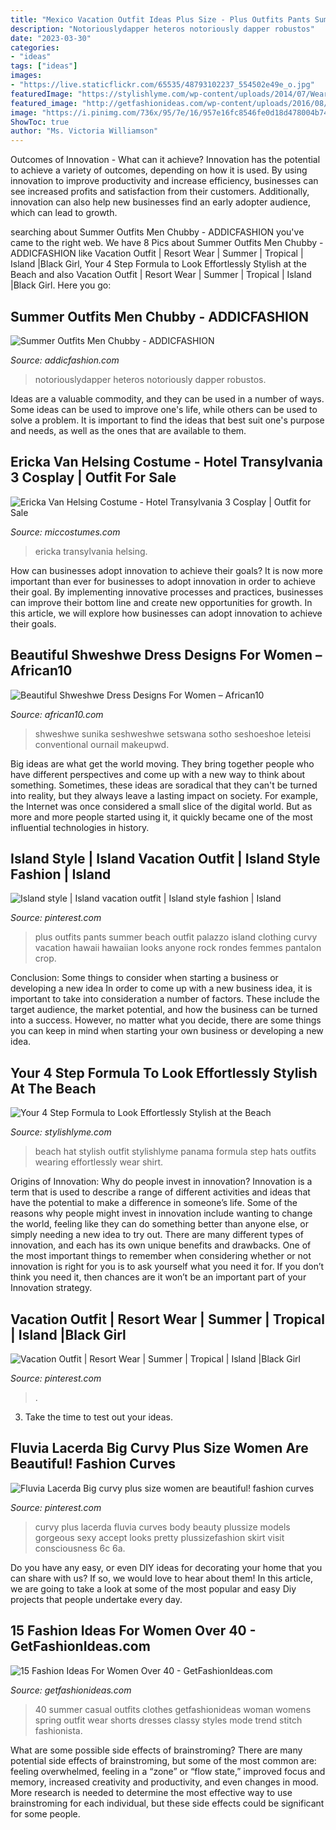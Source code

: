 ```yaml
---
title: "Mexico Vacation Outfit Ideas Plus Size - Plus Outfits Pants Summer Beach Outfit Palazzo Island Clothing Curvy Vacation Hawaii Hawaiian Looks Anyone Rock Rondes Femmes Pantalon Crop"
description: "Notoriouslydapper heteros notoriously dapper robustos"
date: "2023-03-30"
categories:
- "ideas"
tags: ["ideas"]
images:
- "https://live.staticflickr.com/65535/48793102237_554502e49e_o.jpg"
featuredImage: "https://stylishlyme.com/wp-content/uploads/2014/07/Wearing-Panama-Hat-beach-outfit.jpg"
featured_image: "http://getfashionideas.com/wp-content/uploads/2016/08/Fashion-Ideas-for-Women-Over-40-Summer.jpg"
image: "https://i.pinimg.com/736x/95/7e/16/957e16fc8546fe0d18d478004b7400ba.jpg"
ShowToc: true
author: "Ms. Victoria Williamson"
---
```



Outcomes of Innovation - What can it achieve?
Innovation has the potential to achieve a variety of outcomes, depending on how it is used. By using innovation to improve productivity and increase efficiency, businesses can see increased profits and satisfaction from their customers. Additionally, innovation can also help new businesses find an early adopter audience, which can lead to growth.

	

		
searching about Summer Outfits Men Chubby - ADDICFASHION you've came to the right web. We have 8 Pics about Summer Outfits Men Chubby - ADDICFASHION like Vacation Outfit | Resort Wear | Summer | Tropical | Island |Black Girl, Your 4 Step Formula to Look Effortlessly Stylish at the Beach and also Vacation Outfit | Resort Wear | Summer | Tropical | Island |Black Girl. Here you go:
		
    
## Summer Outfits Men Chubby - ADDICFASHION

<img loading=lazy src="https://i.pinimg.com/originals/e2/2f/99/e22f99c14938cb11ab5c3c3dcc110e5d.jpg" onerror="this.onerror=null;this.src='https://tse1.mm.bing.net/th?id=OIP.rXpIy7HkiLhpYitTpnJ8YQHaLH&amp;pid=15.1';" alt="Summer Outfits Men Chubby - ADDICFASHION">

_Source: addicfashion.com_

>notoriouslydapper heteros notoriously dapper robustos. 

	

Ideas are a valuable commodity, and they can be used in a number of ways. Some ideas can be used to improve one's life, while others can be used to solve a problem. It is important to find the ideas that best suit one's purpose and needs, as well as the ones that are available to them.

    
## Ericka Van Helsing Costume - Hotel Transylvania 3 Cosplay | Outfit For Sale

<img loading=lazy src="https://www.miccostumes.com/images/path-products/image-CHT011EVH.jpg/&amp;width=1200&amp;height=1200&amp;a.jpg" onerror="this.onerror=null;this.src='https://tse4.mm.bing.net/th?id=OIP.rza_zAKyrh6VrGxC2ncL-wHaK3&amp;pid=15.1';" alt="Ericka Van Helsing Costume - Hotel Transylvania 3 Cosplay | Outfit for Sale">

_Source: miccostumes.com_

>ericka transylvania helsing. 

	

How can businesses adopt innovation to achieve their goals?
It is now more important than ever for businesses to adopt innovation in order to achieve their goal. By implementing innovative processes and practices, businesses can improve their bottom line and create new opportunities for growth. In this article, we will explore how businesses can adopt innovation to achieve their goals.

    
## Beautiful Shweshwe Dress Designs For Women – African10

<img loading=lazy src="https://live.staticflickr.com/65535/48793102237_554502e49e_o.jpg" onerror="this.onerror=null;this.src='https://tse4.mm.bing.net/th?id=OIP.ExtX_C0dY8vGKC-8Wdv_JQHaJL&amp;pid=15.1';" alt="Beautiful Shweshwe Dress Designs For Women – African10">

_Source: african10.com_

>shweshwe sunika seshweshwe setswana sotho seshoeshoe leteisi conventional ournail makeupwd. 

	

Big ideas are what get the world moving. They bring together people who have different perspectives and come up with a new way to think about something. Sometimes, these ideas are soradical that they can't be turned into reality, but they always leave a lasting impact on society. For example, the Internet was once considered a small slice of the digital world. But as more and more people started using it, it quickly became one of the most influential technologies in history.

    
## Island Style | Island Vacation Outfit | Island Style Fashion | Island

<img loading=lazy src="https://i.pinimg.com/originals/c0/d0/09/c0d009d78cd9ea2873fcd6a6ba6d0261.png" onerror="this.onerror=null;this.src='https://tse2.mm.bing.net/th?id=OIP.Gp1VzvVnITCkl4n4fZp4MQHaLG&amp;pid=15.1';" alt="Island style | Island vacation outfit | Island style fashion | Island">

_Source: pinterest.com_

>plus outfits pants summer beach outfit palazzo island clothing curvy vacation hawaii hawaiian looks anyone rock rondes femmes pantalon crop. 

	

Conclusion: Some things to consider when starting a business or developing a new idea
In order to come up with a new business idea, it is important to take into consideration a number of factors. These include the target audience, the market potential, and how the business can be turned into a success. However, no matter what you decide, there are some things you can keep in mind when starting your own business or developing a new idea.

    
## Your 4 Step Formula To Look Effortlessly Stylish At The Beach

<img loading=lazy src="https://stylishlyme.com/wp-content/uploads/2014/07/Wearing-Panama-Hat-beach-outfit.jpg" onerror="this.onerror=null;this.src='https://tse4.mm.bing.net/th?id=OIP.v9NDN8EtMmJnA0QpGaQNzwHaLH&amp;pid=15.1';" alt="Your 4 Step Formula to Look Effortlessly Stylish at the Beach">

_Source: stylishlyme.com_

>beach hat stylish outfit stylishlyme panama formula step hats outfits wearing effortlessly wear shirt. 

	

Origins of Innovation: Why do people invest in innovation?
Innovation is a term that is used to describe a range of different activities and ideas that have the potential to make a difference in someone’s life. Some of the reasons why people might invest in innovation include wanting to change the world, feeling like they can do something better than anyone else, or simply needing a new idea to try out. There are many different types of innovation, and each has its own unique benefits and drawbacks. One of the most important things to remember when considering whether or not innovation is right for you is to ask yourself what you need it for. If you don’t think you need it, then chances are it won’t be an important part of your Innovation strategy.

    
## Vacation Outfit | Resort Wear | Summer | Tropical | Island |Black Girl

<img loading=lazy src="https://i.pinimg.com/736x/95/7e/16/957e16fc8546fe0d18d478004b7400ba.jpg" onerror="this.onerror=null;this.src='https://tse3.mm.bing.net/th?id=OIP.jLqD7pZENo_6AY4ojKypAwHaJQ&amp;pid=15.1';" alt="Vacation Outfit | Resort Wear | Summer | Tropical | Island |Black Girl">

_Source: pinterest.com_

>. 

	

3. Take the time to test out your ideas.

    
## Fluvia Lacerda Big Curvy Plus Size Women Are Beautiful! Fashion Curves

<img loading=lazy src="https://s-media-cache-ak0.pinimg.com/736x/6a/6c/54/6a6c5425ee0f768f65fd82edf1cb3cf4.jpg" onerror="this.onerror=null;this.src='https://tse1.mm.bing.net/th?id=OIP.jGfANU8m98g2EZdsEePw3QHaLM&amp;pid=15.1';" alt="Fluvia Lacerda Big curvy plus size women are beautiful! fashion curves">

_Source: pinterest.com_

>curvy plus lacerda fluvia curves body beauty plussize models gorgeous sexy accept looks pretty plussizefashion skirt visit consciousness 6c 6a. 

	

Do you have any easy, or even DIY ideas for decorating your home that you can share with us? If so, we would love to hear about them! In this article, we are going to take a look at some of the most popular and easy Diy projects that people undertake every day.

    
## 15 Fashion Ideas For Women Over 40 - GetFashionIdeas.com

<img loading=lazy src="http://getfashionideas.com/wp-content/uploads/2016/08/Fashion-Ideas-for-Women-Over-40-Summer.jpg" onerror="this.onerror=null;this.src='https://tse3.mm.bing.net/th?id=OIP.lhov-zaDTZqwvY4cTQjGFAHaKG&amp;pid=15.1';" alt="15 Fashion Ideas For Women Over 40 - GetFashionIdeas.com">

_Source: getfashionideas.com_

>40 summer casual outfits clothes getfashionideas woman womens spring outfit wear shorts dresses classy styles mode trend stitch fashionista. 

	

What are some possible side effects of brainstroming?
There are many potential side effects of brainstroming, but some of the most common are: feeling overwhelmed, feeling in a “zone” or “flow state,” improved focus and memory, increased creativity and productivity, and even changes in mood. More research is needed to determine the most effective way to use brainstroming for each individual, but these side effects could be significant for some people.

